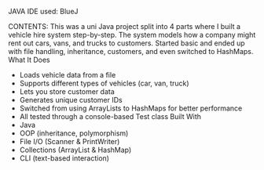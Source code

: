 JAVA IDE used: BlueJ

CONTENTS:
This was a uni Java project split into 4 parts where I built a vehicle hire system step-by-step. The system models how a company might rent out cars, vans, and trucks to customers. Started basic and ended up with file handling, inheritance, customers, and even switched to HashMaps.
What It Does
- Loads vehicle data from a file
- Supports different types of vehicles (car, van, truck)
- Lets you store customer data
- Generates unique customer IDs
- Switched from using ArrayLists to HashMaps for better performance
- All tested through a console-based Test class
Built With
- Java
- OOP (inheritance, polymorphism)
- File I/O (Scanner & PrintWriter)
- Collections (ArrayList & HashMap)
- CLI (text-based interaction)
